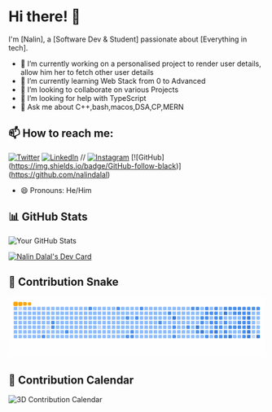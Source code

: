 # Hi there! 👋

I'm [Nalin], a [Software Dev & Student] passionate about [Everything in tech].

- 🔭 I’m currently working on a personalised project to render user details, allow him her to fetch other user details
- 🌱 I’m currently learning Web Stack from 0 to Advanced
- 👯 I’m looking to collaborate on various Projects
- 🤔 I’m looking for help with TypeScript
- 💬 Ask me about C++,bash,macos,DSA,CP,MERN
  
## 📫 How to reach me:

[![Twitter](https://img.shields.io/twitter/follow/nalin-dalal-815617271?style=social)](https://twitter.com/nalin82929)
[![LinkedIn](https://img.shields.io/badge/LinkedIn-Connect-blue)](https://www.linkedin.com/in/nalin-dalal-815617271/)
// [![Instagram](https://img.shields.io/badge/Instagram-Follow-purple)](https://www.instagram.com/your_instagram_profile/)
[![GitHub] (https://img.shields.io/badge/GitHub-follow-black)] (https://github.com/nalindalal)
- 😄 Pronouns: He/Him

## 📊 GitHub Stats

![Your GitHub Stats](https://github-readme-stats.vercel.app/api?username=nalindalal&show_icons=true&theme=radical)

<a href="https://app.daily.dev/nalindalal"><img src="https://api.daily.dev/devcards/v2/qF9V3bmYJu3nPSeaBLJsi.png?type=wide&r=dkg" width="652" alt="Nalin Dalal's Dev Card"/></a>

## 🐍 Contribution Snake

![snake gif](https://github.com/nalindalal/nalindalal/blob/output/github-contribution-grid-snake.gif)

## 📅 Contribution Calendar

![3D Contribution Calendar](https://github.com/nalindalal/your_repository/blob/output/github-user-contribution.svg)
